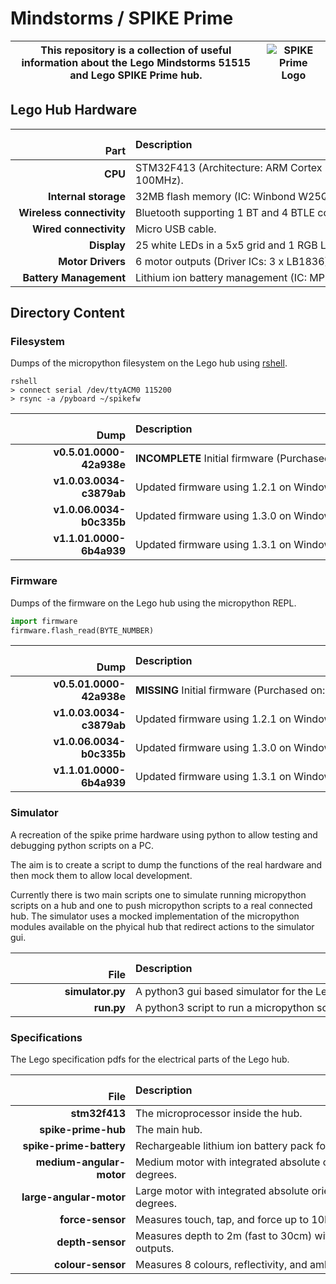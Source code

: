# Mindstorms / SPIKE Prime #

|This repository is a collection of useful information about the Lego Mindstorms 51515 and Lego SPIKE Prime hub.|![SPIKE Prime Logo](https://raw.githubusercontent.com/gpdaniels/spike-prime/master/simulator/images/icon.png)|
|--|--|

## Lego Hub Hardware ##

|                     Part | Description                                                                      |
|-------------------------:|:---------------------------------------------------------------------------------|
|                  **CPU** | STM32F413 (Architecture: ARM Cortex M4, ROM: 1M, RAM: 320k, Clock: 100MHz).      |
|     **Internal storage** | 32MB flash memory (IC: Winbond W25Q256JV).                                       |
|**Wireless connectivity** | Bluetooth supporting 1 BT and 4 BTLE connections (IC: TI CC2564C).               |
|   **Wired connectivity** | Micro USB cable.                                                                 |
|              **Display** | 25 white LEDs in a 5x5 grid and 1 RGB LED (Driver IC: TI TLC5955).               |
|        **Motor Drivers** | 6 motor outputs (Driver ICs: 3 x LB1836).                                        |
|   **Battery Management** | Lithium ion battery management (IC: MPS 2639A).                                  |

## Directory Content ##

### Filesystem ###

Dumps of the micropython filesystem on the Lego hub using [rshell](https://github.com/dhylands/rshell).

```shell
rshell
> connect serial /dev/ttyACM0 115200
> rsync -a /pyboard ~/spikefw
```

|                     Dump | Description                                                                      |
|-------------------------:|:---------------------------------------------------------------------------------|
| **v0.5.01.0000-42a938e** | **INCOMPLETE** Initial firmware (Purchased on: 28/05/2020) (Box Version: 29).    |
| **v1.0.03.0034-c3879ab** | Updated firmware using 1.2.1 on Windows(Updated on: 02/07/2020).                 |
| **v1.0.06.0034-b0c335b** | Updated firmware using 1.3.0 on Windows (Updated on: 17/07/2020).                |
| **v1.1.01.0000-6b4a939** | Updated firmware using 1.3.1 on Windows (Updated on: 01/09/2020).                |

### Firmware ###

Dumps of the firmware on the Lego hub using the micropython REPL.

```python
import firmware
firmware.flash_read(BYTE_NUMBER)
```

|                     Dump | Description                                                                      |
|-------------------------:|:---------------------------------------------------------------------------------|
| **v0.5.01.0000-42a938e** | **MISSING** Initial firmware (Purchased on: 28/05/2020) (Box Version: 29).       |
| **v1.0.03.0034-c3879ab** | Updated firmware using 1.2.1 on Windows (Updated on: 02/07/2020).                |
| **v1.0.06.0034-b0c335b** | Updated firmware using 1.3.0 on Windows (Updated on: 17/07/2020).                |
| **v1.1.01.0000-6b4a939** | Updated firmware using 1.3.1 on Windows (Updated on: 01/09/2020).                |

### Simulator ###

A recreation of the spike prime hardware using python to allow testing and debugging python scripts on a PC.

The aim is to create a script to dump the functions of the real hardware and then mock them to allow local development.

Currently there is two main scripts one to simulate running micropython scripts on a hub and one to push micropython scripts to a real connected hub.
The simulator uses a mocked implementation of the micropython modules available on the phyical hub that redirect actions to the simulator gui.

|                     File | Description                                                                      |
|-------------------------:|:---------------------------------------------------------------------------------|
|         **simulator.py** | A python3 gui based simulator for the Lego hub.                                  |
|               **run.py** | A python3 script to run a micropython script on a connected Lego hub.            |

### Specifications ###

The Lego specification pdfs for the electrical parts of the Lego hub.

|                     File | Description                                                                      |
|-------------------------:|:---------------------------------------------------------------------------------|
|            **stm32f413** | The microprocessor inside the hub.                                               |
|      **spike-prime-hub** | The main hub.                                                                    |
|  **spike-prime-battery** | Rechargeable lithium ion battery pack for the hub, capacity 2100 mAH.            |
| **medium-angular-motor** | Medium motor with integrated absolute orientation sensor, accuracy +- 3 degrees. |
|  **large-angular-motor** | Large motor with integrated absolute orientation sensor, accuracy +- 3 degrees.  |
|         **force-sensor** | Measures touch, tap, and force up to 10N (About 1Kg) at an accuracy of 0.65N.    |
|         **depth-sensor** | Measures depth to 2m (fast to 30cm) with 1mm resolution. Has 4 white LED outputs.|
|        **colour-sensor** | Measures 8 colours, reflectivity, and ambient light. Has 3 white LED outputs.    |

